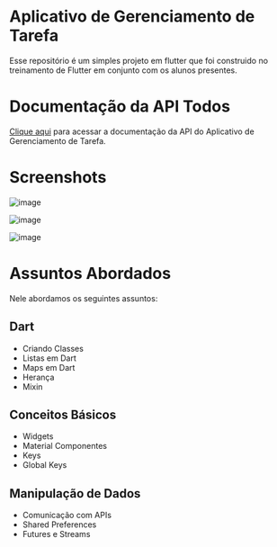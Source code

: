 # Aplicativo de Gerenciamento de Tarefa

Esse repositório é um simples projeto em flutter que foi construido no treinamento de Flutter em conjunto com os alunos presentes.

# Documentação da API Todos

[Clique aqui](http://curso.treeinova.com.br/todo-api/docs/index.html) para acessar a documentação da API do Aplicativo de Gerenciamento de Tarefa.

# Screenshots

![image](https://cloud.githubusercontent.com/assets/9053854/24495974/fbf2e0cc-1547-11e7-846c-25b5fac7f6b1.png)

![image](https://cloud.githubusercontent.com/assets/9053854/24495974/fbf2e0cc-1547-11e7-846c-25b5fac7f6b1.png)

![image](https://cloud.githubusercontent.com/assets/9053854/24495974/fbf2e0cc-1547-11e7-846c-25b5fac7f6b1.png)

# Assuntos Abordados

Nele abordamos os seguintes assuntos:

## Dart

- Criando Classes
- Listas em Dart
- Maps em Dart
- Herança
- Mixin

## Conceitos Básicos

- Widgets
- Material Componentes
- Keys
- Global Keys

## Manipulação de Dados

- Comunicação com APIs
- Shared Preferences
- Futures e Streams
